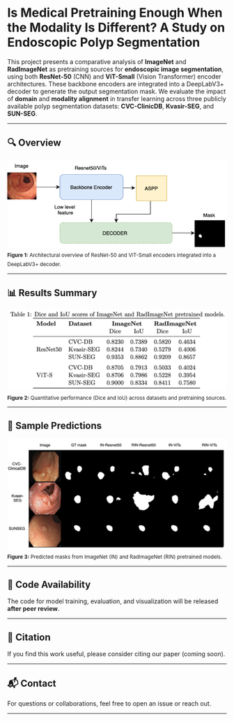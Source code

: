 # Is Medical Pretraining Enough When the Modality Is Different? A Study on Endoscopic Polyp Segmentation

This project presents a comparative analysis of **ImageNet** and **RadImageNet** as pretraining sources for **endoscopic image segmentation**, using both **ResNet-50** (CNN) and **ViT-Small** (Vision Transformer) encoder architectures. These backbone encoders are integrated into a DeepLabV3+ decoder to generate the output segmentation mask. We evaluate the impact of **domain** and **modality alignment** in transfer learning across three publicly available polyp segmentation datasets: **CVC-ClinicDB**, **Kvasir-SEG**, and **SUN-SEG**.

---

## 🔍 Overview

![Framework](images/Framework-3.png)
<sub>**Figure 1:** Architectural overview of ResNet-50 and ViT-Small encoders integrated into a DeepLabV3+ decoder.</sub>

---

## 📊 Results Summary

![Results Table](images/Table.png)
<sub>**Figure 2:** Quantitative performance (Dice and IoU) across datasets and pretraining sources.</sub>

---

## 🎯 Sample Predictions

![Sample Output](images/output-3.png)
<sub>**Figure 3:** Predicted masks from ImageNet (IN) and RadImageNet (RIN) pretrained models.</sub>

---

## 📁 Code Availability

The code for model training, evaluation, and visualization will be released **after peer review**.

---

## 📜 Citation

If you find this work useful, please consider citing our paper (coming soon).

---

## 📬 Contact

For questions or collaborations, feel free to open an issue or reach out.

---
